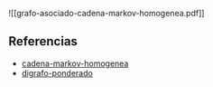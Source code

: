 ![[grafo-asociado-cadena-markov-homogenea.pdf]]

## Referencias
- [cadena-markov-homogenea](./cadena-markov-homogenea.md)
- [digrafo-ponderado](./digrafo-ponderado.md)
